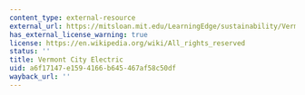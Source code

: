```yaml
---
content_type: external-resource
external_url: https://mitsloan.mit.edu/LearningEdge/sustainability/VermontCityElectric/Pages/default.aspx
has_external_license_warning: true
license: https://en.wikipedia.org/wiki/All_rights_reserved
status: ''
title: Vermont City Electric
uid: a6f17147-e159-4166-b645-467af58c50df
wayback_url: ''
---
```

